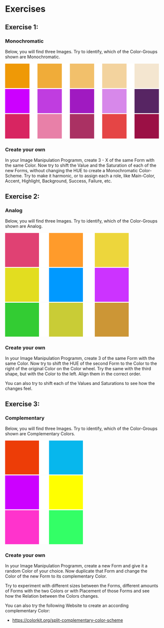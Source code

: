 # Exercises 

## Exercise 1:

### Monochromatic

Below, you will find three Images. Try to identify, which of the Color-Groups shown are Monochromatic.

![](img/excMono1.png)
![](img/excMono2.png)
![](img/excMono3.png)


### Create your own

In your Image Manipulation Programm, create 3 - X of the same Form with the same Color. Now try to shift the Value and the Saturation of each of the new Forms, without changing the HUE to create a Monochromatic Color-Scheme. Try to make it harmonic, or to assign each a role, like Main-Color, Accent, Highlight, Background, Success, Failure, etc.

## Exercise 2:

### Analog

Below, you will find three Images. Try to identify, which of the Color-Groups shown are Analog.

![](img/excAnalog1.png)
![](img/excAnalog2.png)
![](img/excAnalog3.png)


### Create your own

In your Image Manipulation Programm, create 3 of the same Form with the same Color. Now try to shift the HUE of the second Form to the Color to the right of the original Color on the Color wheel. Try the same with the third shape, but with the Color to the left. Align them in the correct order.

You can also try to shift each of the Values and Saturations to see how the changes feel.

## Exercise 3:

### Complementary

Below, you will find three Images. Try to identify, which of the Color-Groups shown are Complementary Colors.

![](img/excComplentary1.png)
![](img/excComplentary2.png)
![](img/excComplentary3.png)


### Create your own

In your Image Manipulation Programm, create a new Form and give it a random Color of your choice. Now duplicate that Form and change the Color of the new Form to its complementary Color.

Try to experiment with different sizes between the Forms, different amounts of Forms with the two Colors or with Placement of those Forms and see how the Relation between the Colors changes.

You can also try the following Website to create an according complementary Color:

- https://colorkit.org/split-complementary-color-scheme
